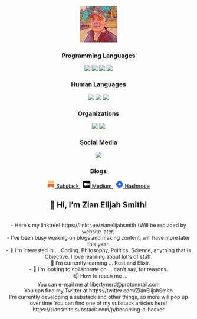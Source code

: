 <div id="header" align="center">
  <img style=" margin: 0 auto; text-align: center; height:7em; width: auto;" src="https://raw.githubusercontent.com/ZianElijahSmith/ZianElijahSmith/main/zian-2022-oil-painting.jpg" />
  
  <h3 align="center">Programming Languages</h3>
  <img src="https://img.shields.io/badge/Programs-Python-blue" />
  <img src="https://img.shields.io/badge/Programs-Rust-red" />
  <img src="https://img.shields.io/badge/Programs-JavaScript-orange" />
  <img src="https://img.shields.io/badge/Learning-C-black" />
  
  <h3 align="center">Human Languages</h3>
  <img src="https://img.shields.io/badge/Speaks-English-blue" />
  <img src="https://img.shields.io/badge/Learning-Spanish-orange" />
  <img src="https://img.shields.io/badge/Learning-Japanese-red" />
  <h3 align="center">Organizations</h3>
  <img src="https://img.shields.io/badge/Board of Directors-American Natural Rights Foundation-blue" />
  <img src="https://img.shields.io/badge/Founder-FreePI-blue" />
  <h3 align="center">Social Media</h3>
  <a href="https://twitter.com/ZianElijahSmith"><img src="https://img.shields.io/twitter/follow/ZianElijahSmith" /></a>
  <br />
  <h3 align="center">Blogs</h3>
  <a href="https://ziansmith.substack.com/"> <img style="height: 20px !important;" src="https://raw.githubusercontent.com/ZianElijahSmith/ZianElijahSmith/main/images/substack.png" /><span style="color: black !important;"> Substack </span> </a> 
  &nbsp;
  <a href="https://medium.com/@ZianElijahSmith"> <img style="height: 20px !important;" src="https://raw.githubusercontent.com/ZianElijahSmith/ZianElijahSmith/main/images/medium.png" /><span style="color: black !important;"> Medium </span> </a> 
    &nbsp;
  <a href="https://hashnode.com/@Libertynerd"> <img style="height: 20px !important;" src="https://raw.githubusercontent.com/ZianElijahSmith/ZianElijahSmith/main/images/hashnode-logo.jpg" /><span style="color: black !important;"> Hashnode </span> </a> 
 
</div>

<div id="" align="center">
  <h2 algin="center" style="font-style: cursive;">👋 Hi, I’m Zian Elijah Smith!</h2>
  <br />
- Here's my linktree!  https://linktr.ee/zianelijahsmith (Will be replaced by website later)
  <br />
- I've been busy working on blogs and making content, will have more later this year.
  <br />
- 👀 I’m interested in ... Coding, Philosophy, Politics, Science, anything that is Objective. I love learning about lot's of stuff.
  <br />
- 🌱 I’m currently learning ... Rust and Elixir.
  <br />
- 💞️ I’m looking to collaborate on ... can't say, for reasons.
  <br />
- 📫 How to reach me ...
<br />
You can e-mail me at libertynerd@protonmail.com 
<br />
You can find my Twitter at https://twitter.com/ZianElijahSmith
<br />
I'm currently developing a substack and other things, so more will pop up over time
You can find one of my substack articles here! 
https://ziansmith.substack.com/p/becoming-a-hacker

<!---
ZianElijahSmith/ZianElijahSmith is a ✨ special ✨ repository because its `README.md` (this file) appears on your GitHub profile.
You can click the Preview link to take a look at your changes.
--->
